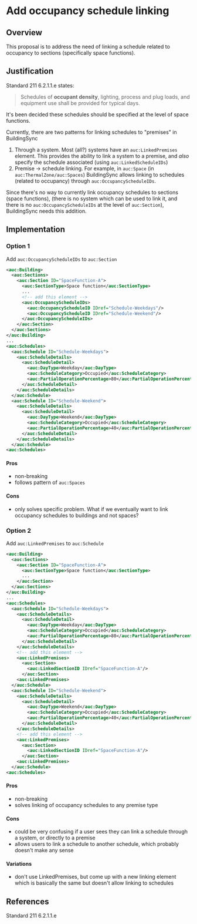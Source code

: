 # Add occupancy schedule linking

## Overview

This proposal is to address the need of linking a schedule related to occupancy to sections (specifically space functions).

## Justification

Standard 211 6.2.1.1.e states:
> Schedules of **occupant density**, lighting, process and plug loads, and equipment use shall be provided for typical days.

It's been decided these schedules should be specified at the level of space functions.

Currently, there are two patterns for linking schedules to "premises" in BuildingSync
1. Through a system. Most (all?) systems have an `auc:LinkedPremises` element. This provides the ability to link a system to a premise, and _also_ specify the schedule associated (using `auc:LinkedScheduleIDs`)
1. Premise -> schedule linking. For example, in `auc:Space` (in `auc:ThermalZone/auc:Spaces`) BuildingSync allows linking to schedules (related to occupancy) through `auc:OccupancyScheduleIDs`.

Since there's no way to currently link occupancy schedules to sections (space functions), (there is no system which can be used to link it, and there is no `auc:OccupancyScheduleIDs` at the level of `auc:Section`), BuildingSync needs this addition.

## Implementation

### Option 1
Add `auc:OccupancyScheduleIDs` to `auc:Section`
```xml
<auc:Building>
  <auc:Sections>
    <auc:Section ID="SpaceFunction-A">
      <auc:SectionType>Space function</auc:SectionType>
      ...
      <!-- add this element -->
      <auc:OccupancyScheduleIDs>
        <auc:OccupancyScheduleID IDref="Schedule-Weekdays"/>
        <auc:OccupancyScheduleID IDref="Schedule-Weekend"/>
      </auc:OccupancyScheduleIDs>
    </auc:Section>
  </auc:Sections>
</auc:Building>
...
<auc:Schedules>
  <auc:Schedule ID="Schedule-Weekdays">
    <auc:ScheduleDetails>
      <auc:ScheduleDetail>
        <auc:DayType>Weekday</auc:DayType>
        <auc:ScheduleCategory>Occupied</auc:ScheduleCategory>
        <auc:PartialOperationPercentage>80</auc:PartialOperationPercentage>
      </auc:ScheduleDetail>
    </auc:ScheduleDetails>
  </auc:Schedule>
  <auc:Schedule ID="Schedule-Weekend">
    <auc:ScheduleDetails>
      <auc:ScheduleDetail>
        <auc:DayType>Weekend</auc:DayType>
        <auc:ScheduleCategory>Occupied</auc:ScheduleCategory>
        <auc:PartialOperationPercentage>40</auc:PartialOperationPercentage>
      </auc:ScheduleDetail>
    </auc:ScheduleDetails>
  </auc:Schedule>
<auc:Schedules>
```

#### Pros
- non-breaking
- follows pattern of `auc:Spaces`

#### Cons
- only solves specific problem. What if we eventually want to link occupancy schedules to buildings and not spaces?

### Option 2
Add `auc:LinkedPremises` to `auc:Schedule`
```xml
<auc:Building>
  <auc:Sections>
    <auc:Section ID="SpaceFunction-A">
      <auc:SectionType>Space function</auc:SectionType>
      ...
    </auc:Section>
  </auc:Sections>
</auc:Building>
...
<auc:Schedules>
  <auc:Schedule ID="Schedule-Weekdays">
    <auc:ScheduleDetails>
      <auc:ScheduleDetail>
        <auc:DayType>Weekday</auc:DayType>
        <auc:ScheduleCategory>Occupied</auc:ScheduleCategory>
        <auc:PartialOperationPercentage>80</auc:PartialOperationPercentage>
      </auc:ScheduleDetail>
    </auc:ScheduleDetails>
    <!-- add this element -->
    <auc:LinkedPremises>
      <auc:Section>
        <auc:LinkedSectionID IDref="SpaceFunction-A"/>
      </auc:Section>
    <auc:LinkedPremises>
  </auc:Schedule>
  <auc:Schedule ID="Schedule-Weekend">
    <auc:ScheduleDetails>
      <auc:ScheduleDetail>
        <auc:DayType>Weekend</auc:DayType>
        <auc:ScheduleCategory>Occupied</auc:ScheduleCategory>
        <auc:PartialOperationPercentage>40</auc:PartialOperationPercentage>
      </auc:ScheduleDetail>
    </auc:ScheduleDetails>
    <!-- add this element -->
    <auc:LinkedPremises>
      <auc:Section>
        <auc:LinkedSectionID IDref="SpaceFunction-A"/>
      </auc:Section>
    <auc:LinkedPremises>
  </auc:Schedule>
<auc:Schedules>
```

#### Pros
- non-breaking
- solves linking of occupancy schedules to any premise type

#### Cons
- could be very confusing if a user sees they can link a schedule through a system, or directly to a premise
- allows users to link a schedule to another schedule, which probably doesn't make any sense

#### Variations
- don't use LinkedPremises, but come up with a new linking element which is basically the same but doesn't allow linking to schedules

## References

Standard 211 6.2.1.1.e

